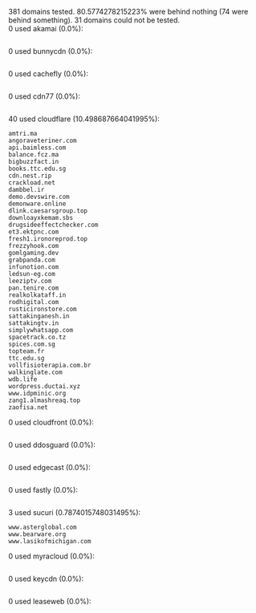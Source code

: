 381 domains tested. 80.5774278215223% were behind nothing (74 were behind something). 31 domains could not be tested.<br>
0 used akamai (0.0%):
```

```

0 used bunnycdn (0.0%):
```

```

0 used cachefly (0.0%):
```

```

0 used cdn77 (0.0%):
```

```

40 used cloudflare (10.498687664041995%):
```
amtri.ma
angoraveteriner.com
api.baimless.com
balance.fcz.ma
bigbuzzfact.in
books.ttc.edu.sg
cdn.nest.rip
crackload.net
dambbel.ir
demo.devswire.com
demonware.online
dlink.caesarsgroup.top
downloayxkemam.sbs
drugsideeffectchecker.com
et3.ektpnc.com
fresh1.ironoreprod.top
frezzyhook.com
gomlgaming.dev
grabpanda.com
infunotion.com
ledsun-eg.com
leeziptv.com
pan.tenire.com
realkolkataff.in
rodhigital.com
rusticironstore.com
sattakinganesh.in
sattakingtv.in
simplywhatsapp.com
spacetrack.co.tz
spices.com.sg
topteam.fr
ttc.edu.sg
vollfisioterapia.com.br
walkinglate.com
wdb.life
wordpress.ductai.xyz
www.idpminic.org
zang1.almashreaq.top
zaofisa.net
```

0 used cloudfront (0.0%):
```

```

0 used ddosguard (0.0%):
```

```

0 used edgecast (0.0%):
```

```

0 used fastly (0.0%):
```

```

3 used sucuri (0.7874015748031495%):
```
www.asterglobal.com
www.bearware.org
www.lasikofmichigan.com
```

0 used myracloud (0.0%):
```

```

0 used keycdn (0.0%):
```

```

0 used leaseweb (0.0%):
```

```
